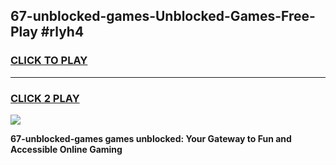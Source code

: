
## 67-unblocked-games-Unblocked-Games-Free-Play #rlyh4
<h3>
<a href="https://us.freeplayer.one?title=67-unblocked-games&ref=9M">CLICK TO PLAY</a></h3>
<hr>

<h3>
<a href="https://us.freeplayer.one?title=67-unblocked-games&ref=9M">CLICK 2 PLAY</a>
  
</h3>

<a href="https://us.freeplayer.one?title=67-unblocked-games&ref=9M"><img src="https://clearcache.store/games.png"></a>


**67-unblocked-games games unblocked: Your Gateway to Fun and Accessible Online Gaming**
